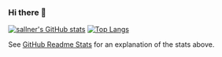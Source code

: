 ### Hi there 👋

[![sallner's GitHub stats](https://github-readme-stats.vercel.app/api?username=sallner&show_icons=true&theme=solarized-light&count_private=true&include_all_commits=true&custom_title=sallner%27s+GitHub+Stats)](https://github.com/anuraghazra/github-readme-stats#github-stats-card)
[![Top Langs](https://github-readme-stats.vercel.app/api/top-langs/?username=sallner)](https://github.com/anuraghazra/github-readme-stats#top-languages-card)

See [GitHub Readme Stats](https://github.com/anuraghazra/github-readme-stats#github-stats-card) for an explanation of the stats above.
<!--
**sallner/sallner** is a ✨ _special_ ✨ repository because its `README.md` (this file) appears on your GitHub profile.

Here are some ideas to get you started:

- 🔭 I’m currently working on ...
- 🌱 I’m currently learning ...
- 👯 I’m looking to collaborate on ...
- 🤔 I’m looking for help with ...
- 💬 Ask me about ...
- 📫 How to reach me: ...
- 😄 Pronouns: ...
- ⚡ Fun fact: ...
-->
